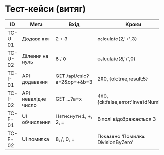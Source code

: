 # Тест-кейси (витяг)

| ID | Мета | Вхід | Кроки | Очікувано |
|----|------|------|-------|-----------|
| TC-U-01 | Додавання | 2 + 3 | calculate(2,'+',3) | 5 |
| TC-U-02 | Ділення на нуль | 8 / 0 | calculate(8,'/',0) | Error DivisionByZero |
| TC-I-01 | API додавання | GET /api/calc?a=2&op=+&b=3 | 200, {ok:true,result:5} |
| TC-I-02 | API невалідне число | GET ...?a=x | 400,{ok:false,error:'InvalidNumber'} |
| TC-F-01 | UI обчислення | Натиснути 1, +, 2, = | В полі відображається 3 |
| TC-F-02 | UI помилка | 8, /, 0, = | Показано 'Помилка: DivisionByZero' |